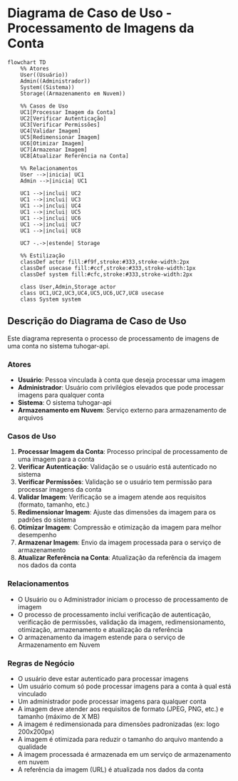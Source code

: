 # Diagrama de Caso de Uso - Processamento de Imagens da Conta

```mermaid
flowchart TD
    %% Atores
    User((Usuário))
    Admin((Administrador))
    System((Sistema))
    Storage((Armazenamento em Nuvem))
    
    %% Casos de Uso
    UC1[Processar Imagem da Conta]
    UC2[Verificar Autenticação]
    UC3[Verificar Permissões]
    UC4[Validar Imagem]
    UC5[Redimensionar Imagem]
    UC6[Otimizar Imagem]
    UC7[Armazenar Imagem]
    UC8[Atualizar Referência na Conta]
    
    %% Relacionamentos
    User -->|inicia| UC1
    Admin -->|inicia| UC1
    
    UC1 -->|inclui| UC2
    UC1 -->|inclui| UC3
    UC1 -->|inclui| UC4
    UC1 -->|inclui| UC5
    UC1 -->|inclui| UC6
    UC1 -->|inclui| UC7
    UC1 -->|inclui| UC8
    
    UC7 -.->|estende| Storage
    
    %% Estilização
    classDef actor fill:#f9f,stroke:#333,stroke-width:2px
    classDef usecase fill:#ccf,stroke:#333,stroke-width:1px
    classDef system fill:#cfc,stroke:#333,stroke-width:2px
    
    class User,Admin,Storage actor
    class UC1,UC2,UC3,UC4,UC5,UC6,UC7,UC8 usecase
    class System system
```

## Descrição do Diagrama de Caso de Uso

Este diagrama representa o processo de processamento de imagens de uma conta no sistema tuhogar-api.

### Atores
- **Usuário**: Pessoa vinculada à conta que deseja processar uma imagem
- **Administrador**: Usuário com privilégios elevados que pode processar imagens para qualquer conta
- **Sistema**: O sistema tuhogar-api
- **Armazenamento em Nuvem**: Serviço externo para armazenamento de arquivos

### Casos de Uso
1. **Processar Imagem da Conta**: Processo principal de processamento de uma imagem para a conta
2. **Verificar Autenticação**: Validação se o usuário está autenticado no sistema
3. **Verificar Permissões**: Validação se o usuário tem permissão para processar imagens da conta
4. **Validar Imagem**: Verificação se a imagem atende aos requisitos (formato, tamanho, etc.)
5. **Redimensionar Imagem**: Ajuste das dimensões da imagem para os padrões do sistema
6. **Otimizar Imagem**: Compressão e otimização da imagem para melhor desempenho
7. **Armazenar Imagem**: Envio da imagem processada para o serviço de armazenamento
8. **Atualizar Referência na Conta**: Atualização da referência da imagem nos dados da conta

### Relacionamentos
- O Usuário ou o Administrador iniciam o processo de processamento de imagem
- O processo de processamento inclui verificação de autenticação, verificação de permissões, validação da imagem, redimensionamento, otimização, armazenamento e atualização da referência
- O armazenamento da imagem estende para o serviço de Armazenamento em Nuvem

### Regras de Negócio
- O usuário deve estar autenticado para processar imagens
- Um usuário comum só pode processar imagens para a conta à qual está vinculado
- Um administrador pode processar imagens para qualquer conta
- A imagem deve atender aos requisitos de formato (JPEG, PNG, etc.) e tamanho (máximo de X MB)
- A imagem é redimensionada para dimensões padronizadas (ex: logo 200x200px)
- A imagem é otimizada para reduzir o tamanho do arquivo mantendo a qualidade
- A imagem processada é armazenada em um serviço de armazenamento em nuvem
- A referência da imagem (URL) é atualizada nos dados da conta
